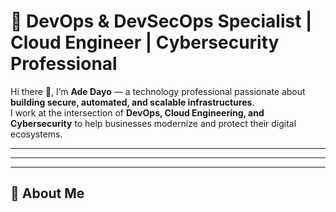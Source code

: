 # 🚀 DevOps & DevSecOps Specialist | Cloud Engineer | Cybersecurity Professional  

Hi there 👋, I’m **Ade Dayo** — a technology professional passionate about **building secure, automated, and scalable infrastructures**.  
I work at the intersection of **DevOps, Cloud Engineering, and Cybersecurity** to help businesses modernize and protect their digital ecosystems.  

--- ---
---
----
## 🌟 About Me  
